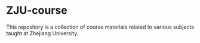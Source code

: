 # ZJU-course
This repository is a collection of course materials related to various subjects taught at Zhejiang University.
